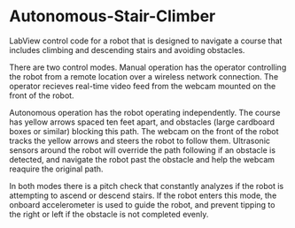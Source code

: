 # Autonomous-Stair-Climber
  LabView control code for a robot that is designed to navigate a course that includes climbing and descending stairs and avoiding obstacles.

  There are two control modes. Manual operation has the operator controlling the robot from a remote location over a wireless network connection. The operator recieves real-time video feed from the webcam mounted on the front of the robot.
  
  Autonomous operation has the robot operating independently. The course has yellow arrows spaced ten feet apart, and obstacles (large cardboard boxes or similar) blocking this path. The webcam on the front of the robot tracks the yellow arrows and steers the robot to follow them. Ultrasonic sensors around the robot will override the path following if an obstacle is detected, and navigate the robot past the obstacle and help the webcam reaquire the original path.
  
  In both modes there is a pitch check that constantly analyzes if the robot is attempting to ascend or descend stairs. If the robot enters this mode, the onboard accelerometer is used to guide the robot, and prevent tipping to the right or left if the obstacle is not completed evenly.
